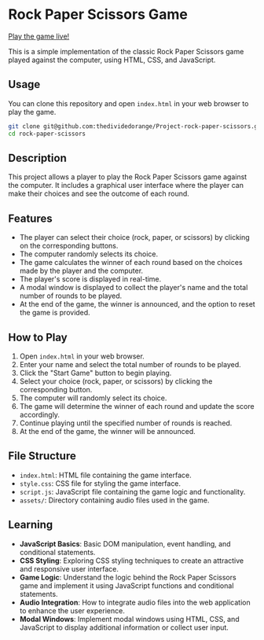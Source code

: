 # Rock Paper Scissors Game

[Play the game live!](https://thedividedorange.github.io/Project-rock-paper-scissors/)

This is a simple implementation of the classic Rock Paper Scissors game played against the computer, using HTML, CSS, and JavaScript.

## Usage

You can clone this repository and open `index.html` in your web browser to play the game.

```bash
git clone git@github.com:thedividedorange/Project-rock-paper-scissors.git
cd rock-paper-scissors
```

## Description

This project allows a player to play the Rock Paper Scissors game against the computer. It includes a graphical user interface where the player can make their choices and see the outcome of each round.

## Features

- The player can select their choice (rock, paper, or scissors) by clicking on the corresponding buttons.
- The computer randomly selects its choice.
- The game calculates the winner of each round based on the choices made by the player and the computer.
- The player's score is displayed in real-time.
- A modal window is displayed to collect the player's name and the total number of rounds to be played.
- At the end of the game, the winner is announced, and the option to reset the game is provided.

## How to Play

1. Open `index.html` in your web browser.
2. Enter your name and select the total number of rounds to be played.
3. Click the "Start Game" button to begin playing.
4. Select your choice (rock, paper, or scissors) by clicking the corresponding button.
5. The computer will randomly select its choice.
6. The game will determine the winner of each round and update the score accordingly.
7. Continue playing until the specified number of rounds is reached.
8. At the end of the game, the winner will be announced.

## File Structure

- `index.html`: HTML file containing the game interface.
- `style.css`: CSS file for styling the game interface.
- `script.js`: JavaScript file containing the game logic and functionality.
- `assets/`: Directory containing audio files used in the game.

## Learning

- **JavaScript Basics**: Basic DOM manipulation, event handling, and conditional statements.
- **CSS Styling**: Exploring CSS styling techniques to create an attractive and responsive user interface.
- **Game Logic**: Understand the logic behind the Rock Paper Scissors game and implement it using JavaScript functions and conditional statements.
- **Audio Integration**: How to integrate audio files into the web application to enhance the user experience.
- **Modal Windows**: Implement modal windows using HTML, CSS, and JavaScript to display additional information or collect user input.


